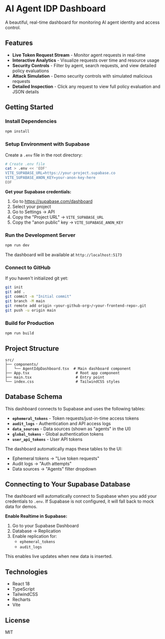 # AI Agent IDP Dashboard

A beautiful, real-time dashboard for monitoring AI agent identity and access control.

## Features

- **Live Token Request Stream** - Monitor agent requests in real-time
- **Interactive Analytics** - Visualize requests over time and resource usage
- **Security Controls** - Filter by agent, search requests, and view detailed policy evaluations
- **Attack Simulation** - Demo security controls with simulated malicious requests
- **Detailed Inspection** - Click any request to view full policy evaluation and JSON details

## Getting Started

### Install Dependencies

```bash
npm install
```

### Setup Environment with Supabase

Create a `.env` file in the root directory:

```bash
# Create .env file
cat > .env << 'EOF'
VITE_SUPABASE_URL=https://your-project.supabase.co
VITE_SUPABASE_ANON_KEY=your-anon-key-here
EOF
```

**Get your Supabase credentials:**
1. Go to https://supabase.com/dashboard
2. Select your project
3. Go to Settings → API
4. Copy the "Project URL" → `VITE_SUPABASE_URL`
5. Copy the "anon public" key → `VITE_SUPABASE_ANON_KEY`

### Run the Development Server

```bash
npm run dev
```

The dashboard will be available at `http://localhost:5173`

### Connect to GitHub

If you haven't initialized git yet:

```bash
git init
git add .
git commit -m "Initial commit"
git branch -M main
git remote add origin <your-github-org>/<your-frontend-repo>.git
git push -u origin main
```

### Build for Production

```bash
npm run build
```

## Project Structure

```
src/
├── components/
│   └── AgentIdpDashboard.tsx  # Main dashboard component
├── App.tsx                     # Root app component
├── main.tsx                    # Entry point
└── index.css                   # TailwindCSS styles
```

## Database Schema

This dashboard connects to Supabase and uses the following tables:

- **`ephemeral_tokens`** - Token requests/just-in-time access tokens
- **`audit_logs`** - Authentication and API access logs  
- **`data_sources`** - Data sources (shown as "agents" in the UI)
- **`global_tokens`** - Global authentication tokens
- **`user_api_tokens`** - User API tokens

The dashboard automatically maps these tables to the UI:
- Ephemeral tokens → "Live token requests"
- Audit logs → "Auth attempts"
- Data sources → "Agents" filter dropdown

## Connecting to Your Supabase Database

The dashboard will automatically connect to Supabase when you add your credentials to `.env`. If Supabase is not configured, it will fall back to mock data for demos.

**Enable Realtime in Supabase:**
1. Go to your Supabase Dashboard
2. Database → Replication
3. Enable replication for:
   - `ephemeral_tokens`
   - `audit_logs`

This enables live updates when new data is inserted.

## Technologies

- React 18
- TypeScript
- TailwindCSS
- Recharts
- Vite

## License

MIT

